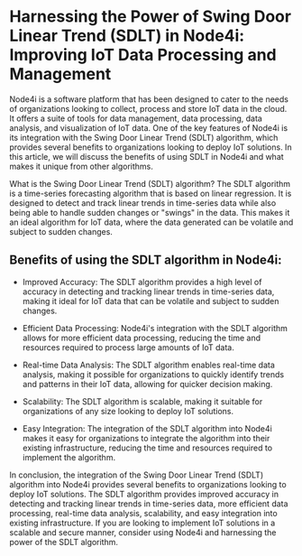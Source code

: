 # Harnessing the Power of Swing Door Linear Trend (SDLT) in Node4i: Improving IoT Data Processing and Management

Node4i is a software platform that has been designed to cater to the needs of organizations looking to collect, process and store IoT data in the cloud. It offers a suite of tools for data management, data processing, data analysis, and visualization of IoT data. One of the key features of Node4i is its integration with the Swing Door Linear Trend (SDLT) algorithm, which provides several benefits to organizations looking to deploy IoT solutions. In this article, we will discuss the benefits of using SDLT in Node4i and what makes it unique from other algorithms.

What is the Swing Door Linear Trend (SDLT) algorithm?
The SDLT algorithm is a time-series forecasting algorithm that is based on linear regression. It is designed to detect and track linear trends in time-series data while also being able to handle sudden changes or "swings" in the data. This makes it an ideal algorithm for IoT data, where the data generated can be volatile and subject to sudden changes.

## Benefits of using the SDLT algorithm in Node4i:

- Improved Accuracy: The SDLT algorithm provides a high level of accuracy in detecting and tracking linear trends in time-series data, making it ideal for IoT data that can be volatile and subject to sudden changes.

- Efficient Data Processing: Node4i's integration with the SDLT algorithm allows for more efficient data processing, reducing the time and resources required to process large amounts of IoT data.

- Real-time Data Analysis: The SDLT algorithm enables real-time data analysis, making it possible for organizations to quickly identify trends and patterns in their IoT data, allowing for quicker decision making.

- Scalability: The SDLT algorithm is scalable, making it suitable for organizations of any size looking to deploy IoT solutions.

- Easy Integration: The integration of the SDLT algorithm into Node4i makes it easy for organizations to integrate the algorithm into their existing infrastructure, reducing the time and resources required to implement the algorithm.

In conclusion, the integration of the Swing Door Linear Trend (SDLT) algorithm into Node4i provides several benefits to organizations looking to deploy IoT solutions. The SDLT algorithm provides improved accuracy in detecting and tracking linear trends in time-series data, more efficient data processing, real-time data analysis, scalability, and easy integration into existing infrastructure. If you are looking to implement IoT solutions in a scalable and secure manner, consider using Node4i and harnessing the power of the SDLT algorithm.

